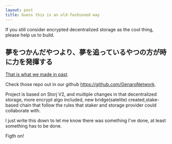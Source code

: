 ```yaml
---
layout: post
title: Guess this is an old-fashioned way
---
```

If you still consider encrypted decentralized storage as the cool thing, please help us to build.
## 夢をつかんだやつより、夢を追っているやつの方が時に力を発揮する ##
[That is what we made in past](https://medium.com/@GenaroNetwork).

Check those repo out in our github <https://github.com/GenaroNetwork>.

Project is based on Storj V2, and multiple changes in that decentralized storage, more encrypt algo included, new bridge(satelite) created,stake-based chain that follow the rules that staker and storage provider could collaborate with.

I just write this down to let me know there was something I've done, at least something has to be done.

Figth on! 
